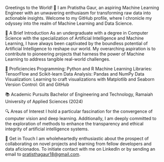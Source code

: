 Greetings to the World! 👋
I am Pratistha Gaur, an aspiring Machine Learning Engineer with an unwavering enthusiasm for transforming raw data into actionable insights. Welcome to my GitHub profile, where I chronicle my odyssey into the realm of Machine Learning and Data Science.

🌟 A Brief Introduction
As an undergraduate with a degree in Computer Science with the specialization of Artificial Intelligence and Machine Learning, I have always been captivated by the boundless potential of Artificial Intelligence to reshape our world. My overarching aspiration is to contribute to pioneering projects that harness the power of Machine Learning to address tangible real-world challenges.

💼 Proficiencies
Programming: Python and R
Machine Learning Libraries: TensorFlow and Scikit-learn
Data Analysis: Pandas and NumPy
Data Visualization: Learning to craft visualizations with Matplotlib and Seaborn
Version Control: Git and GitHub

📚 Academic Pursuits
Bachelor of Engineering and Technology, Ramaiah University of Applied Sciences (2024)

🔍 Areas of Interest
I hold a particular fascination for the convergence of computer vision and deep learning. Additionally, I am deeply committed to the exploration of methods to enhance the transparency and ethical integrity of artificial intelligence systems.

🤝 Get in Touch
I am wholeheartedly enthusiastic about the prospect of collaborating on novel projects and learning from fellow developers and data aficionados. To initiate contact with me on LinkedIn or by sending an email to pratisthagaur18@gmail.com.
